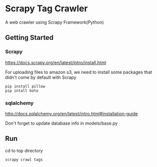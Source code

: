 # Scrapy Tag Crawler

A web crawler using Scrapy Framework(Python)

## Getting Started

### Scrapy
https://docs.scrapy.org/en/latest/intro/install.html

For uploading files to amazon s3, we need to install some packages that didn't come by default with Scrapy
```
pip install pillow
pip intall boto
```

### sqlalchemy
http://docs.sqlalchemy.org/en/latest/intro.html#installation-guide

Don't forget to update database info in models/base.py

## Run
cd to top directory
```
scrapy crawl tags
```
